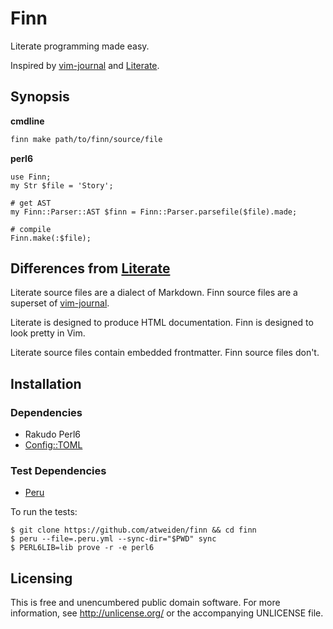 # Finn

Literate programming made easy.

Inspired by [vim-journal] and [Literate].


## Synopsis

**cmdline**

```sh
finn make path/to/finn/source/file
```

**perl6**

```perl6
use Finn;
my Str $file = 'Story';

# get AST
my Finn::Parser::AST $finn = Finn::Parser.parsefile($file).made;

# compile
Finn.make(:$file);
```


## Differences from [Literate]

Literate source files are a dialect of Markdown. Finn source files are
a superset of [vim-journal].

Literate is designed to produce HTML documentation. Finn is designed
to look pretty in Vim.

Literate source files contain embedded frontmatter. Finn source files
don't.


## Installation

### Dependencies

- Rakudo Perl6
- [Config::TOML](https://github.com/atweiden/config-toml)

### Test Dependencies

- [Peru](https://github.com/buildinspace/peru)

To run the tests:

```
$ git clone https://github.com/atweiden/finn && cd finn
$ peru --file=.peru.yml --sync-dir="$PWD" sync
$ PERL6LIB=lib prove -r -e perl6
```


## Licensing

This is free and unencumbered public domain software. For more
information, see http://unlicense.org/ or the accompanying UNLICENSE file.


[vim-journal]: https://github.com/junegunn/vim-journal
[Literate]: https://github.com/zyedidia/Literate
